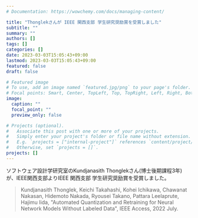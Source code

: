 ```yaml
---
# Documentation: https://wowchemy.com/docs/managing-content/

title: "Thonglekさんが IEEE 関西支部 学生研究奨励賞を受賞しました"
subtitle: ""
summary: ""
authors: []
tags: []
categories: []
date: 2023-03-03T15:05:43+09:00
lastmod: 2023-03-03T15:05:43+09:00
featured: false
draft: false

# Featured image
# To use, add an image named `featured.jpg/png` to your page's folder.
# Focal points: Smart, Center, TopLeft, Top, TopRight, Left, Right, BottomLeft, Bottom, BottomRight.
image:
  caption: ""
  focal_point: ""
  preview_only: false

# Projects (optional).
#   Associate this post with one or more of your projects.
#   Simply enter your project's folder or file name without extension.
#   E.g. `projects = ["internal-project"]` references `content/project/deep-learning/index.md`.
#   Otherwise, set `projects = []`.
projects: []
---
```


ソフトウェア設計学研究室のKundjanasith Thonglekさん(博士後期課程3年)が、IEEE関西支部よりIEEE 関西支部 学生研究奨励賞を受賞しました。

> Kundjanasith Thonglek, Keichi Takahashi, Kohei Ichikawa, Chawanat Nakasan, Hidemoto Nakada, Ryousei Takano, Pattara Leelaprute, Hajimu Iida, "Automated Quantization and Retraining for Neural Network Models Without Labeled Data", IEEE Access, 2022 July.